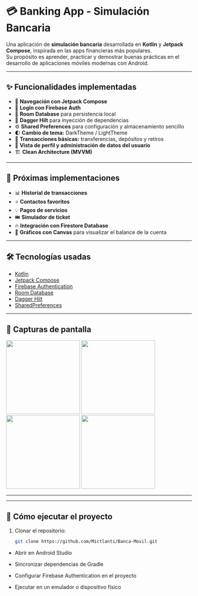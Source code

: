 # 💳 Banking App - Simulación Bancaria

Una aplicación de **simulación bancaria** desarrollada en **Kotlin** y **Jetpack Compose**, inspirada en las apps financieras más populares.  
Su propósito es aprender, practicar y demostrar buenas prácticas en el desarrollo de aplicaciones móviles modernas con Android.

---

## ✨ Funcionalidades implementadas

- 📱 **Navegación con Jetpack Compose**
- 🔑 **Login con Firebase Auth**
- 💾 **Room Database** para persistencia local
- 💉 **Dagger Hilt** para inyección de dependencias
- ⚙️ **Shared Preferences** para configuración y almacenamiento sencillo
- 🌓 **Cambio de tema:** DarkTheme / LightTheme
- 💸 **Transacciones básicas:** transferencias, depósitos y retiros
- 👤 **Vista de perfil y administración de datos del usuario**
- 🏗 **Clean Architecture (MVVM)**

---

## 🚧 Próximas implementaciones

- 📊 **Historial de transacciones**
- ⭐ **Contactos favoritos**
- 💡 **Pagos de servicios**
- 🎟 **Simulador de ticket**
- 🔥 **Integración con Firestore Database**
- 🎨 **Gráficos con Canvas** para visualizar el balance de la cuenta

---

## 🛠️ Tecnologías usadas

- [Kotlin](https://kotlinlang.org/)  
- [Jetpack Compose](https://developer.android.com/jetpack/compose)  
- [Firebase Authentication](https://firebase.google.com/docs/auth)  
- [Room Database](https://developer.android.com/training/data-storage/room)  
- [Dagger Hilt](https://developer.android.com/training/dependency-injection/hilt-android)  
- [SharedPreferences](https://developer.android.com/training/data-storage/shared-preferences)

---

## 📸 Capturas de pantalla

<p float="left">
  <img src="https://github.com/user-attachments/assets/d1620e36-b4f3-41d0-afcd-168860bfa13c" width="200"/>
  <img src="https://github.com/user-attachments/assets/520e696b-d9e2-49e4-8b3a-49ead38db110" width="200"/>
  <img src="https://github.com/user-attachments/assets/80aa709b-62bc-4228-a7c4-d1c04d09fcf3" width="200"/>
  <img src="https://github.com/user-attachments/assets/ae7c5827-e739-4b5d-98f6-a35dc12728de" width="200"/>
</p>

---
---

## 🚀 Cómo ejecutar el proyecto

1. Clonar el repositorio:
   ```bash
   git clone https://github.com/Mictlanti/Banca-Movil.git
   
- Abrir en Android Studio

- Sincronizar dependencias de Gradle

- Configurar Firebase Authentication en el proyecto

- Ejecutar en un emulador o dispositivo físico


